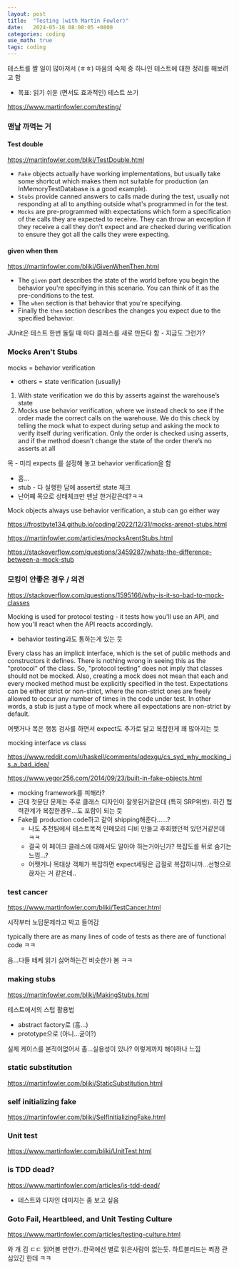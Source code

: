 ```yaml
---
layout: post
title:  "Testing (with Martin Fowler)"
date:   2024-05-18 08:00:05 +0800
categories: coding
use_math: true
tags: coding
---
```




테스트를 짤 일이 많아져서 (ㅎㅎ) 마음의 숙제 중 하나인 테스트에 대한 정리를 해보려고 함
- 목표: 읽기 쉬운 (면서도 효과적인) 테스트 쓰기



https://www.martinfowler.com/testing/


### 맨날 까먹는 거

#### Test double 

https://martinfowler.com/bliki/TestDouble.html
- `Fake` objects actually have working implementations, but usually take some shortcut which makes them not suitable for production (an InMemoryTestDatabase is a good example).
- `Stubs` provide canned answers to calls made during the test, usually not responding at all to anything outside what's programmed in for the test.
- `Mocks` are pre-programmed with expectations which form a specification of the calls they are expected to receive. They can throw an exception if they receive a call they don't expect and are checked during verification to ensure they got all the calls they were expecting.

#### given when then

https://martinfowler.com/bliki/GivenWhenThen.html
- The `given` part describes the state of the world before you begin the behavior you're specifying in this scenario. You can think of it as the pre-conditions to the test.
- The `when` section is that behavior that you're specifying.
- Finally the `then` section describes the changes you expect due to the specified behavior.


JUnit은 테스트 한번 돌릴 때 마다 클래스를 새로 만든다 함 - 지금도 그런가?


### Mocks Aren't Stubs

mocks = behavior verification
- others = state verification (usually)


1. With state verification we do this by asserts against the warehouse’s state
2. Mocks use behavior verification, where we instead check to see if the order made the correct calls on the warehouse. We do this check by telling the mock what to expect during setup and asking the mock to verify itself during verification. Only the order is checked using asserts, and if the method doesn’t change the state of the order there’s no asserts at all


목 - 미리 expects 를 설정해 놓고 behavior verification을 함
- 흠...
- stub - 다 실행한 담에 assert로 state 체크
- 난어째 목으로 상태체크만 맨날 한거같은데?ㅋㅋ

Mock objects always use behavior verification, a stub can go either way

https://frostbyte134.github.io/coding/2022/12/31/mocks-arenot-stubs.html

https://martinfowler.com/articles/mocksArentStubs.html

https://stackoverflow.com/questions/3459287/whats-the-difference-between-a-mock-stub


### 모킹이 안좋은 경우 / 의견

https://stackoverflow.com/questions/1595166/why-is-it-so-bad-to-mock-classes

Mocking is used for protocol testing - it tests how you'll use an API, and how you'll react when the API reacts accordingly.
- behavior testing과도 통하는게 있는 듯

Every class has an implicit interface, which is the set of public methods and constructors it defines. There is nothing wrong in seeing this as the "protocol" of the class. So, "protocol testing" does not imply that classes should not be mocked. Also, creating a mock does not mean that each and every mocked method must be explicitly specified in the test. Expectations can be either strict or non-strict, where the non-strict ones are freely allowed to occur any number of times in the code under test. In other words, a stub is just a type of mock where all expectations are non-strict by default.

어쨋거나 목은 행동 검사를 하면서 expect도 추가로 달고 복잡한게 꽤 많아지는 듯


mocking interface vs class

https://www.reddit.com/r/haskell/comments/qdexgu/cs_syd_why_mocking_is_a_bad_idea/



https://www.yegor256.com/2014/09/23/built-in-fake-objects.html
- mocking framework를 피해라?
- 근데 첫문단 문제는 주로 클래스 디자인이 잘못된거같은데 (특히 SRP위반). 하긴 협력관계가 복잡한경우...도 포함이 되는 듯
- Fake를 production code하고 같이 shipping해준다......?
   - 나도 추천팀에서 테스트목적 인메모리 디비 만들고 후회했던적 있던거같은데 ㅋㅋ
   - 결국 이 페이크 클레스에 대해서도 알아야 하는거아닌가? 복잡도를 뒤로 숨기는 느낌...?
   - 어쨋거나 목대상 객체가 복잡하면 expect세팅은 곱절로 복잡하니까...선형으로 끊자는 거 같은데..


### test cancer

https://www.martinfowler.com/bliki/TestCancer.html

시작부터 노답문제라고 박고 들어감

typically there are as many lines of code of tests as there are of functional code ㅋㅋ

음...다들 테케 읽기 싫어하는건 비슷한가 봄 ㅋㅋ



### making stubs

https://martinfowler.com/bliki/MakingStubs.html

테스트에서의 스텁 활용법
- abstract factory로 (흠...)
- prototype으로 (아니...굳이?)

실제 케이스를 본적이없어서 좀...실용성이 있나? 이렇게까지 해야하나 느낌


### static substitution

https://martinfowler.com/bliki/StaticSubstitution.html



### self initializing fake

https://martinfowler.com/bliki/SelfInitializingFake.html



### Unit test

https://www.martinfowler.com/bliki/UnitTest.html


### is TDD dead?
https://www.martinfowler.com/articles/is-tdd-dead/

- 테스트와 디자인 데미지는 좀 보고 싶음


### Goto Fail, Heartbleed, and Unit Testing Culture


https://www.martinfowler.com/articles/testing-culture.html

와 개 김 ㄷㄷ 읽어볼 만한가..한국에선 별로 읽은사람이 없는듯. 하트블리드는 쬐끔 관심있긴 한데 ㅋㅋ